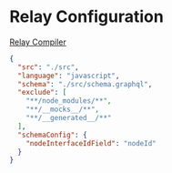 # Relay Configuration

[Relay Compiler](https://github.com/facebook/relay/blob/main/packages/relay-compiler/README.md)

```json
{
  "src": "./src",
  "language": "javascript",
  "schema": "./src/schema.graphql",
  "exclude": [
    "**/node_modules/**",
    "**/__mocks__/**",
    "**/__generated__/**"
  ],
  "schemaConfig": {
    "nodeInterfaceIdField": "nodeId"
  }
}
```
